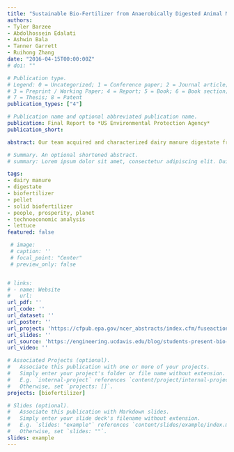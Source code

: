 ```yaml
---
title: "Sustainable Bio-Fertilizer from Anaerobically Digested Animal Manure"
authors:
- Tyler Barzee
- Abdolhossein Edalati
- Ashwin Bala
- Tanner Garrett
- Ruihong Zhang
date: "2016-04-15T00:00:00Z"
# doi: ""

# Publication type.
# Legend: 0 = Uncategorized; 1 = Conference paper; 2 = Journal article;
# 3 = Preprint / Working Paper; 4 = Report; 5 = Book; 6 = Book section;
# 7 = Thesis; 8 = Patent
publication_types: ["4"]

# Publication name and optional abbreviated publication name.
publication: Final Report to *US Environmental Protection Agency*
publication_short:

abstract: Our team acquired and characterized dairy manure digestate from an anaerobic digester located in Galt, CA. We found that the digestate contains many macro and micro nutrients essential for plant growth as well as beneficial microorganisms for soil. We studied the nutrient distribution among different size particle and liquid fractions. The results aided us in the design and optimization of separation methods to obtain the fractions with the most nitrogen, phosphorus, and potassium. We also compared dairy manure digestate with food waste digestate. We discovered different nutrient distribution profiles between the two types of digestate. For instance, more phosphorus and magnesium are contained in the finer solids of the dairy manure digestate than that of the food waste digestate. The distribution of nitrogen, calcium, potassium, and sodium, on the other hand, were similar between the two digestates. Based on results from our lab scale characterization and analysis, we designed, constructed, and demonstrated a small scale integrated system with treatment capacity of 300 gallons per day of raw digestate. The system produced solid and liquid fractions and consisted of a screw press and vibratory screen for coarse solid separation, followed by a membrane filtration unit for fine solid separation, and finally ambient air drying and a pellet mill for pelletization. The final pelletized products have a high packing density, useful for transportation, and exhibit slow release fertilizer properties. The nitrogen content of the pelletized products is close to 4%. Zeolite adsorption was investigated as a method for removing ammonia and other nutrients from the liquid fraction, followed by application of the nutrient rich zeolite as a potential soil amendment. However, we discovered that zeolite treatment resulted in an increase in the sodium content of the liquid above desired levels for irrigation water. Consequently, we also developed a novel strategy for reducing sodium desorption by pretreating the zeolite with calcium chloride prior to liquid treatment. 4 Our pelletized products were tested in a greenhouse trial growing Black Seeded Simpson lettuce. The growth period of lettuce is shorter than for tomatoes. Lettuce was investigated in lieu of tomatoes, as previously stated in the Phase I proposal because of the additional time needed for biofertilizer research. The production of lettuce in California is over two million tons annually; hence, its selection as a suitable substitute. The greenhouse trial showed that our pelletized products were able to meet the nutrients needs of lettuce. However, only half the yield was obtained as compared to the synthetic fertilizer treatment, possibly due to the lower bioavailability of nutrients in the pellets in the short lettuce growing period (Figure 1c). The organic nitrogen in the pellets needed more time to mineralize. Different strategies in processing and formulation of pellet production as well as in timing and amount of biofertilizer application need to be further investigated with different varieties of lettuce. Higher soil electrical conductivities were found with pelletized products than with synthetic fertilizer but the obtained values would not be considered problematic for healthy soil and plant growth. Lastly, an economic analysis showed the developed integrated system to have good potential for profitability when operated in large scale, with a payback period of less than 10 years for most of the scenarios investigated.

# Summary. An optional shortened abstract.
# summary: Lorem ipsum dolor sit amet, consectetur adipiscing elit. Duis posuere tellus ac convallis placerat. Proin tincidunt magna sed ex sollicitudin condimentum.

tags:
- dairy manure
- digestate
- biofertilizer
- pellet
- solid biofertilizer
- people, prosperity, planet
- technoeconomic analysis
- lettuce
featured: false

 # image:
 # caption: ''
 # focal_point: "Center"
 # preview_only: false


# links:
# - name: Website
#   url: 
url_pdf: ''
url_code: ''
url_dataset: ''
url_poster: ''
url_project: 'https://cfpub.epa.gov/ncer_abstracts/index.cfm/fuseaction/display.abstractDetail/abstract/10526/report/F'
url_slides: ''
url_source: 'https://engineering.ucdavis.edu/blog/students-present-bio-fertilizer-research-design-expo/'
url_video: ''

# Associated Projects (optional).
#   Associate this publication with one or more of your projects.
#   Simply enter your project's folder or file name without extension.
#   E.g. `internal-project` references `content/project/internal-project/index.md`.
#   Otherwise, set `projects: []`.
projects: [biofertilizer]

# Slides (optional).
#   Associate this publication with Markdown slides.
#   Simply enter your slide deck's filename without extension.
#   E.g. `slides: "example"` references `content/slides/example/index.md`.
#   Otherwise, set `slides: ""`.
slides: example
---
```


